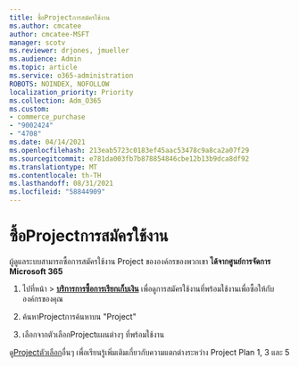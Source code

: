 ```yaml
---
title: ซื้อProjectการสมัครใช้งาน
ms.author: cmcatee
author: cmcatee-MSFT
manager: scotv
ms.reviewer: drjones, jmueller
ms.audience: Admin
ms.topic: article
ms.service: o365-administration
ROBOTS: NOINDEX, NOFOLLOW
localization_priority: Priority
ms.collection: Adm_O365
ms.custom:
- commerce_purchase
- "9002424"
- "4708"
ms.date: 04/14/2021
ms.openlocfilehash: 213eab5723c0183ef45aac53478c9a8ca2a07f29
ms.sourcegitcommit: e781da003fb7b878854846cbe12b13b9dca8df92
ms.translationtype: MT
ms.contentlocale: th-TH
ms.lasthandoff: 08/31/2021
ms.locfileid: "58844909"
---
```

# <a name="purchase-project-subscription"></a>ซื้อProjectการสมัครใช้งาน

ผู้ดูแลระบบสามารถซื้อการสมัครใช้งาน Project ขององค์กรของพวกเขา **ได้จากศูนย์การจัดการ Microsoft 365**

1. ไปที่หน้า  >  **[บริการการซื้อการเรียกเก็บเงิน](https://admin.microsoft.com/AdminPortal/Home?adminportal=1&msCV=%2BbOQtMNsz0ei8f5z.0.36#/catalog)** เพื่อดูการสมัครใช้งานที่พร้อมใช้งานเพื่อซื้อให้กับองค์กรของคุณ

2. ค้นหาProjectการค้นหาบน "Project"

3. เลือกจากตัวเลือกProjectแผนต่างๆ ที่พร้อมใช้งาน

ดู[Projectตัวเลือก](https://products.office.com/project/compare-microsoft-project-management-software?tab=1&OCID=AID2000748_SEM_5j2j5X4B&MarinID=5j2j5X4B|78821275986631|%2Bproject%20%2Bo365|bb|c||1261139959949905|kwd-78821311481635:loc-190&lnkd=Bing_O365SMB_App&msclkid=185eccc165db1d3da290924720afcaa4&ef_id=XoY8vgAAAUTu0Bj8:20200402200513:s)อื่นๆ เพื่อเรียนรู้เพิ่มเติมเกี่ยวกับความแตกต่างระหว่าง Project Plan 1, 3 และ 5
